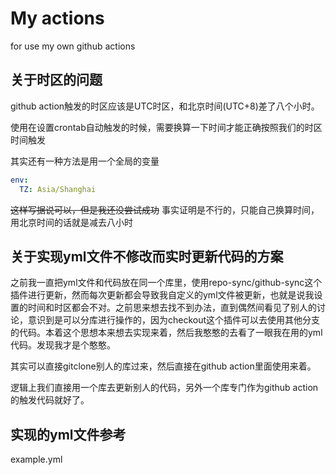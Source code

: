# My actions
for use my own github actions

## 关于时区的问题

github action触发的时区应该是UTC时区，和北京时间(UTC+8)差了八个小时。

使用在设置crontab自动触发的时候，需要换算一下时间才能正确按照我们的时区时间触发

其实还有一种方法是用一个全局的变量

```yaml
env:
  TZ: Asia/Shanghai
```

~~这样写据说可以，但是我还没尝试成功~~
事实证明是不行的，只能自己换算时间，用北京时间的话就是减去八小时


## 关于实现yml文件不修改而实时更新代码的方案

之前我一直把yml文件和代码放在同一个库里，使用repo-sync/github-sync这个插件进行更新，然而每次更新都会导致我自定义的yml文件被更新，也就是说我设置的时间和时区都会不对。之前思来想去找不到办法，直到偶然间看见了别人的讨论，意识到是可以分库进行操作的，因为checkout这个插件可以去使用其他分支的代码。本着这个思想本来想去实现来着，然后我憨憨的去看了一眼我在用的yml代码。发现我才是个憨憨。

其实可以直接gitclone别人的库过来，然后直接在github action里面使用来着。

逻辑上我们直接用一个库去更新别人的代码，另外一个库专门作为github action的触发代码就好了。

## 实现的yml文件参考

example.yml

